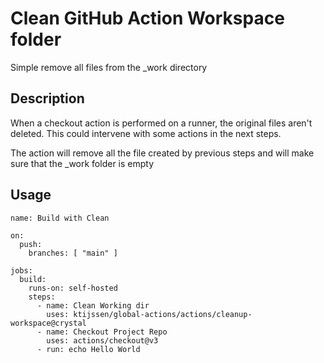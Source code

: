 # Clean GitHub Action Workspace folder
Simple remove all files from the _work directory

## Description
When a checkout action is performed on a runner, the original files aren't deleted.
This could intervene with some actions in the next steps.

The action will remove all the file created by previous steps and will make sure that the _work folder is empty

## Usage
```
name: Build with Clean

on:
  push:
    branches: [ "main" ]

jobs:
  build:
    runs-on: self-hosted
    steps:
      - name: Clean Working dir
        uses: ktijssen/global-actions/actions/cleanup-workspace@crystal
      - name: Checkout Project Repo
        uses: actions/checkout@v3
      - run: echo Hello World
```
